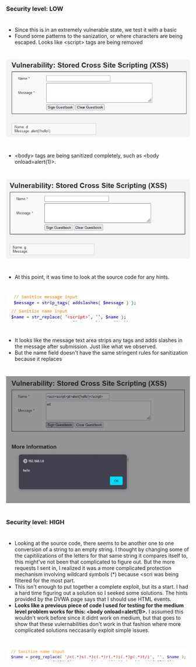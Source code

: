 ### Security level: LOW
# 
* Since this is in an extremely vulnerable state, we test it with a basic <script> tag with an alert function.
#
![](./images/XSS_S1.png)
![](./images/XSS_S2.png)
#
* It was saved onto the website, as we can see from the source code.
* To avoid adding more entries to the guestbook, I would need to clear it via the form button.
#
![](./images/XSS_S3.png)
![](./images/XSS_S4.png)
#
### Security level: MEDIUM
# 
* Changing capitilization for tags didnt work, such as <scrIPT> alert('hello') </script>
* Found some patterns to the sanization, or where characters are being escaped. Looks like <<meta>script> tags are being removed
#
![](./images/XSS_S1LVL2.png)
#
* <<meta>body> tags are being sanitized completely, such as <body<meta> onload=alert(1)><meta>.
#
![](./images/XSS_S2LVL2.png)
#
* At this point, it was time to look at the source code for any hints.
#
![](./images/XSS_S3LVL2.png)
![](./images/XSS_S4LVL2.png)
#
* It looks like the message text area strips any tags and adds slashes in the message after submission. Just like what we observed.
* But the name field doesn't have the same stringent rules for sanitization because it replaces <script> with an empty string.
  This means we can layer a <script> tag within another one so that it strips the inner one and and forms the outter <script> tag.
* We have an issue with writing the entire script line, so we inspect the name field and increase the **maxlength** attribute to 50 so we
  can insert <scri<script>pt>alert('hello')</script>
#
![](./images/XSS_S5LVL2.png)
#
### Security level: HIGH
#
* Looking at the source code, there seems to be another one to one conversion of a string to an empty string.
  I thought by changing some of the capitilizations of the letters for that same string it compares itself to, this might've not been
  that complicated to figure out. But the more requests I sent in, I realized it was a more complicated protection mechanism
  involving wildcard symbols (*) because <scri<script>pt>alert('hello')</script> was being filtered for the most part.
* This isn't enough to put together a complete exploit, but its a start. I had a hard time figuring out a solution so I seeked some solutions.
  The hints provided by the DVWA page says that I should use HTML events.
* **Looks like a previous piece of code I used for testing for the medium level problem works for this: <body<meta> onload=alert(1)><meta>.**
  I assumed this wouldn't work before since it didnt work on medium, but that goes to show that these vulernabilities don't work in that fashion where
  more complicated solutions neccasarily exploit simple issues.
#
![](./images/XSS_S1LVL3.png)                                                                     
#
